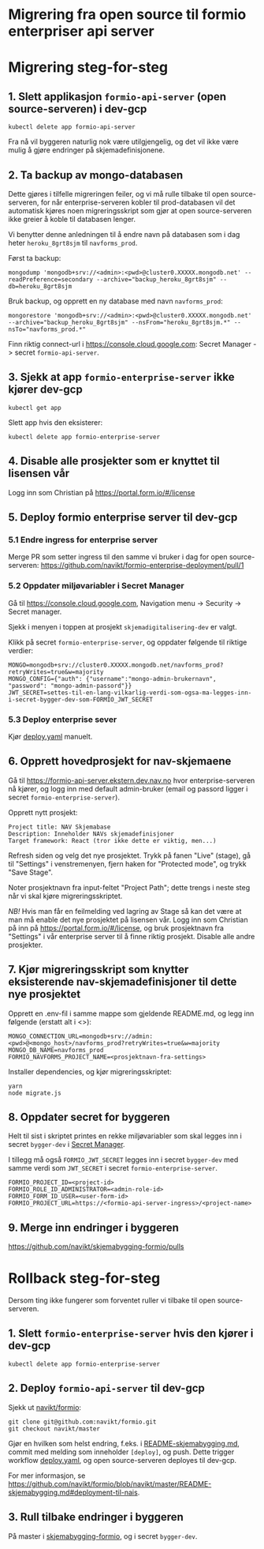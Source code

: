 # Migrering fra open source til formio enterpriser api server

# Migrering steg-for-steg

## 1. Slett applikasjon `formio-api-server` (open source-serveren) i dev-gcp

    kubectl delete app formio-api-server

Fra nå vil byggeren naturlig nok være utilgjengelig, og det vil ikke være mulig å gjøre endringer
på skjemadefinisjonene.

## 2. Ta backup av mongo-databasen

Dette gjøres i tilfelle migreringen feiler, og vi må rulle tilbake til open source-serveren, for når
enterprise-serveren kobler til prod-databasen vil det automatisk kjøres noen migreringsskript som gjør at 
open source-serveren ikke greier å koble til databasen lenger.

Vi benytter denne anledningen til å endre navn på databasen som i dag heter `heroku_8grt8sjm` til `navforms_prod`.

Først ta backup:

    mongodump 'mongodb+srv://<admin>:<pwd>@cluster0.XXXXX.mongodb.net' --readPreference=secondary --archive="backup_heroku_8grt8sjm" --db=heroku_8grt8sjm

Bruk backup, og opprett en ny database med navn `navforms_prod`:

    mongorestore 'mongodb+srv://<admin>:<pwd>@cluster0.XXXXX.mongodb.net' --archive="backup_heroku_8grt8sjm" --nsFrom="heroku_8grt8sjm.*" --nsTo="navforms_prod.*"

Finn riktig connect-url i https://console.cloud.google.com: Secret Manager -> secret `formio-api-server`.

## 3. Sjekk at app `formio-enterprise-server` ikke kjører dev-gcp

    kubectl get app

Slett app hvis den eksisterer:

    kubectl delete app formio-enterprise-server

## 4. Disable alle prosjekter som er knyttet til lisensen vår

Logg inn som Christian på https://portal.form.io/#/license

## 5. Deploy formio enterprise server til dev-gcp

### 5.1 Endre ingress for enterprise server
Merge PR som setter ingress til den samme vi bruker i dag for open source-serveren:
https://github.com/navikt/formio-enterprise-deployment/pull/1

### 5.2 Oppdater miljøvariabler i Secret Manager

Gå til https://console.cloud.google.com, Navigation menu -> Security -> Secret manager.

Sjekk i menyen i toppen at prosjekt `skjemadigitalisering-dev` er valgt.

Klikk på secret `formio-enterprise-server`, og oppdater følgende til riktige verdier:

    MONGO=mongodb+srv://cluster0.XXXXX.mongodb.net/navforms_prod?retryWrites=true&w=majority
    MONGO_CONFIG={"auth": {"username":"mongo-admin-brukernavn", "password": "mongo-admin-passord"}}
    JWT_SECRET=settes-til-en-lang-vilkarlig-verdi-som-ogsa-ma-legges-inn-i-secret-bygger-dev-som-FORMIO_JWT_SECRET

### 5.3 Deploy enterprise sever

Kjør [deploy.yaml](https://github.com/navikt/formio-enterprise-deployment/actions/workflows/deploy.yaml) manuelt.

## 6. Opprett hovedprosjekt for nav-skjemaene

Gå til https://formio-api-server.ekstern.dev.nav.no hvor enterprise-serveren nå kjører, og logg inn med default admin-bruker
(email og passord ligger i secret `formio-enterprise-server`).

Opprett nytt prosjekt:

    Project title: NAV Skjemabase
    Description: Inneholder NAVs skjemadefinisjoner
    Target framework: React (tror ikke dette er viktig, men...)

Refresh siden og velg det nye prosjektet. Trykk på fanen "Live" (stage), gå til "Settings" i venstremenyen, fjern haken
for "Protected mode", og trykk "Save Stage". 

Noter prosjektnavn fra input-feltet "Project Path"; dette trengs i neste steg når vi skal kjøre migreringsskriptet.

*NB!* Hvis man får en feilmelding ved lagring av Stage så kan det være at man må enable det nye prosjektet på lisensen vår.
Logg inn som Christian på inn på https://portal.form.io/#/license, og bruk prosjektnavn fra "Settings" i vår
enterprise server til å finne riktig prosjekt. Disable alle andre prosjekter.

## 7. Kjør migreringsskript som knytter eksisterende nav-skjemadefinisjoner til dette nye prosjektet

Opprett en .env-fil i samme mappe som gjeldende README.md, og legg inn følgende (erstatt alt i <>):

    MONGO_CONNECTION_URL=mongodb+srv://admin:<pwd>@<mongo_host>/navforms_prod?retryWrites=true&w=majority
    MONGO_DB_NAME=navforms_prod
    FORMIO_NAVFORMS_PROJECT_NAME=<prosjektnavn-fra-settings>

Installer dependencies, og kjør migreringsskriptet:

    yarn    
    node migrate.js

## 8. Oppdater secret for byggeren

Helt til sist i skriptet printes en rekke miljøvariabler som skal legges inn i secret `bygger-dev` i
[Secret Manager](https://console.cloud.google.com).

I tillegg må også `FORMIO_JWT_SECRET` legges inn i secret `bygger-dev` med samme verdi som `JWT_SECRET` i secret
`formio-enterprise-server`.

    FORMIO_PROJECT_ID=<project-id>
    FORMIO_ROLE_ID_ADMINISTRATOR=<admin-role-id>
    FORMIO_FORM_ID_USER=<user-form-id>
    FORMIO_PROJECT_URL=https://<formio-api-server-ingress>/<project-name>

## 9. Merge inn endringer i byggeren

https://github.com/navikt/skjemabygging-formio/pulls

# Rollback steg-for-steg

Dersom ting ikke fungerer som forventet ruller vi tilbake til open source-serveren.

## 1. Slett `formio-enterprise-server` hvis den kjører i dev-gcp

    kubectl delete app formio-enterprise-server

## 2. Deploy `formio-api-server` til dev-gcp

Sjekk ut [navikt/formio](https://github.com/navikt/formio):

    git clone git@github.com:navikt/formio.git
    git checkout navikt/master

Gjør en hvilken som helst endring, f.eks. i 
[README-skjemabygging.md](https://github.com/navikt/formio/blob/navikt/master/README-skjemabygging.md), commit med
melding som inneholder `[deploy]`, og push. Dette trigger workflow
[deploy.yaml](https://github.com/navikt/formio/blob/navikt/master/.github/workflows/deploy.yaml), 
og open source-serveren deployes til dev-gcp.

For mer informasjon, se https://github.com/navikt/formio/blob/navikt/master/README-skjemabygging.md#deployment-til-nais.

## 3. Rull tilbake endringer i byggeren

På master i [skjemabygging-formio](https://github.com/navikt/skjemabygging-formio), og i secret `bygger-dev`.

